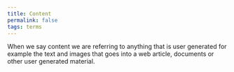 ```yaml
---
title: Content
permalink: false
tags: terms
---
```

When we say content we are referring to anything that is user generated for example the text and images that goes into a web article, documents or other user generated material.
